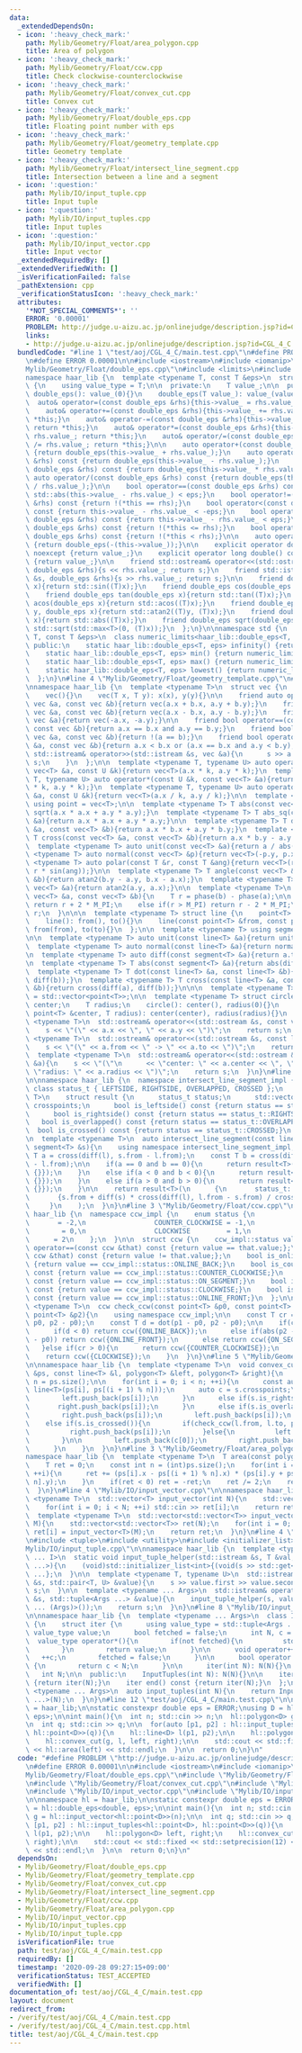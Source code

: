 ```yaml
---
data:
  _extendedDependsOn:
  - icon: ':heavy_check_mark:'
    path: Mylib/Geometry/Float/area_polygon.cpp
    title: Area of polygon
  - icon: ':heavy_check_mark:'
    path: Mylib/Geometry/Float/ccw.cpp
    title: Check clockwise-counterclockwise
  - icon: ':heavy_check_mark:'
    path: Mylib/Geometry/Float/convex_cut.cpp
    title: Convex cut
  - icon: ':heavy_check_mark:'
    path: Mylib/Geometry/Float/double_eps.cpp
    title: Floating point number with eps
  - icon: ':heavy_check_mark:'
    path: Mylib/Geometry/Float/geometry_template.cpp
    title: Geometry template
  - icon: ':heavy_check_mark:'
    path: Mylib/Geometry/Float/intersect_line_segment.cpp
    title: Intersection between a line and a segment
  - icon: ':question:'
    path: Mylib/IO/input_tuple.cpp
    title: Input tuple
  - icon: ':question:'
    path: Mylib/IO/input_tuples.cpp
    title: Input tuples
  - icon: ':question:'
    path: Mylib/IO/input_vector.cpp
    title: Input vector
  _extendedRequiredBy: []
  _extendedVerifiedWith: []
  _isVerificationFailed: false
  _pathExtension: cpp
  _verificationStatusIcon: ':heavy_check_mark:'
  attributes:
    '*NOT_SPECIAL_COMMENTS*': ''
    ERROR: '0.00001'
    PROBLEM: http://judge.u-aizu.ac.jp/onlinejudge/description.jsp?id=CGL_4_C
    links:
    - http://judge.u-aizu.ac.jp/onlinejudge/description.jsp?id=CGL_4_C
  bundledCode: "#line 1 \"test/aoj/CGL_4_C/main.test.cpp\"\n#define PROBLEM \"http://judge.u-aizu.ac.jp/onlinejudge/description.jsp?id=CGL_4_C\"\
    \n#define ERROR 0.00001\n\n#include <iostream>\n#include <iomanip>\n#line 3 \"\
    Mylib/Geometry/Float/double_eps.cpp\"\n#include <limits>\n#include <cmath>\n\n\
    namespace haar_lib {\n  template <typename T, const T &eps>\n  struct double_eps\
    \ {\n    using value_type = T;\n\n  private:\n    T value_;\n\n  public:\n   \
    \ double_eps(): value_(0){}\n    double_eps(T value_): value_(value_){}\n\n  \
    \  auto& operator=(const double_eps &rhs){this->value_ = rhs.value_; return *this;}\n\
    \    auto& operator+=(const double_eps &rhs){this->value_ += rhs.value_; return\
    \ *this;}\n    auto& operator-=(const double_eps &rhs){this->value_ -= rhs.value_;\
    \ return *this;}\n    auto& operator*=(const double_eps &rhs){this->value_ *=\
    \ rhs.value_; return *this;}\n    auto& operator/=(const double_eps &rhs){this->value_\
    \ /= rhs.value_; return *this;}\n\n    auto operator+(const double_eps &rhs) const\
    \ {return double_eps(this->value_ + rhs.value_);}\n    auto operator-(const double_eps\
    \ &rhs) const {return double_eps(this->value_ - rhs.value_);}\n    auto operator*(const\
    \ double_eps &rhs) const {return double_eps(this->value_ * rhs.value_);}\n   \
    \ auto operator/(const double_eps &rhs) const {return double_eps(this->value_\
    \ / rhs.value_);}\n\n    bool operator==(const double_eps &rhs) const {return\
    \ std::abs(this->value_ - rhs.value_) < eps;}\n    bool operator!=(const double_eps\
    \ &rhs) const {return !(*this == rhs);}\n    bool operator<(const double_eps &rhs)\
    \ const {return this->value_ - rhs.value_ < -eps;}\n    bool operator<=(const\
    \ double_eps &rhs) const {return this->value_ - rhs.value_ < eps;}\n    bool operator>(const\
    \ double_eps &rhs) const {return !(*this <= rhs);}\n    bool operator>=(const\
    \ double_eps &rhs) const {return !(*this < rhs);}\n\n    auto operator-() const\
    \ {return double_eps(-(this->value_));}\n\n    explicit operator double() const\
    \ noexcept {return value_;}\n    explicit operator long double() const noexcept\
    \ {return value_;}\n\n    friend std::ostream& operator<<(std::ostream &s, const\
    \ double_eps &rhs){s << rhs.value_; return s;}\n    friend std::istream& operator>>(std::istream\
    \ &s, double_eps &rhs){s >> rhs.value_; return s;}\n\n    friend double_eps sin(double_eps\
    \ x){return std::sin((T)x);}\n    friend double_eps cos(double_eps x){return std::cos((T)x);}\n\
    \    friend double_eps tan(double_eps x){return std::tan((T)x);}\n    friend double_eps\
    \ acos(double_eps x){return std::acos((T)x);}\n    friend double_eps atan2(double_eps\
    \ y, double_eps x){return std::atan2((T)y, (T)x);}\n    friend double_eps abs(double_eps\
    \ x){return std::abs((T)x);}\n    friend double_eps sqrt(double_eps x){return\
    \ std::sqrt(std::max<T>(0, (T)x));}\n  };\n}\n\nnamespace std {\n  template <typename\
    \ T, const T &eps>\n  class numeric_limits<haar_lib::double_eps<T, eps>> {\n \
    \ public:\n    static haar_lib::double_eps<T, eps> infinity() {return numeric_limits<T>::infinity();}\n\
    \    static haar_lib::double_eps<T, eps> min() {return numeric_limits<T>::min();}\n\
    \    static haar_lib::double_eps<T, eps> max() {return numeric_limits<T>::max();}\n\
    \    static haar_lib::double_eps<T, eps> lowest() {return numeric_limits<T>::lowest();}\n\
    \  };\n}\n#line 4 \"Mylib/Geometry/Float/geometry_template.cpp\"\n#include <vector>\n\
    \nnamespace haar_lib {\n  template <typename T>\n  struct vec {\n    T x, y;\n\
    \    vec(){}\n    vec(T x, T y): x(x), y(y){}\n\n    friend auto operator+(const\
    \ vec &a, const vec &b){return vec(a.x + b.x, a.y + b.y);}\n    friend auto operator-(const\
    \ vec &a, const vec &b){return vec(a.x - b.x, a.y - b.y);}\n    friend auto operator-(const\
    \ vec &a){return vec(-a.x, -a.y);}\n\n    friend bool operator==(const vec &a,\
    \ const vec &b){return a.x == b.x and a.y == b.y;}\n    friend bool operator!=(const\
    \ vec &a, const vec &b){return !(a == b);}\n    friend bool operator<(const vec\
    \ &a, const vec &b){return a.x < b.x or (a.x == b.x and a.y < b.y);}\n\n    friend\
    \ std::istream& operator>>(std::istream &s, vec &a){\n      s >> a.x >> a.y; return\
    \ s;\n    }\n  };\n\n  template <typename T, typename U> auto operator*(const\
    \ vec<T> &a, const U &k){return vec<T>(a.x * k, a.y * k);}\n  template <typename\
    \ T, typename U> auto operator*(const U &k, const vec<T> &a){return vec<T>(a.x\
    \ * k, a.y * k);}\n  template <typename T, typename U> auto operator/(const vec<T>\
    \ &a, const U &k){return vec<T>(a.x / k, a.y / k);}\n\n  template <typename T>\
    \ using point = vec<T>;\n\n  template <typename T> T abs(const vec<T> &a){return\
    \ sqrt(a.x * a.x + a.y * a.y);}\n  template <typename T> T abs_sq(const vec<T>\
    \ &a){return a.x * a.x + a.y * a.y;}\n\n  template <typename T> T dot(const vec<T>\
    \ &a, const vec<T> &b){return a.x * b.x + a.y * b.y;}\n  template <typename T>\
    \ T cross(const vec<T> &a, const vec<T> &b){return a.x * b.y - a.y * b.x;}\n\n\
    \  template <typename T> auto unit(const vec<T> &a){return a / abs(a);}\n  template\
    \ <typename T> auto normal(const vec<T> &p){return vec<T>(-p.y, p.x);}\n\n  template\
    \ <typename T> auto polar(const T &r, const T &ang){return vec<T>(r * cos(ang),\
    \ r * sin(ang));}\n\n  template <typename T> T angle(const vec<T> &a, const vec<T>\
    \ &b){return atan2(b.y - a.y, b.x - a.x);}\n  template <typename T> T phase(const\
    \ vec<T> &a){return atan2(a.y, a.x);}\n\n  template <typename T>\n  T angle_diff(const\
    \ vec<T> &a, const vec<T> &b){\n    T r = phase(b) - phase(a);\n\n    if(r < -M_PI)\
    \ return r + 2 * M_PI;\n    else if(r > M_PI) return r - 2 * M_PI;\n    return\
    \ r;\n  }\n\n\n  template <typename T> struct line {\n    point<T> from, to;\n\
    \    line(): from(), to(){}\n    line(const point<T> &from, const point<T> &to):\
    \ from(from), to(to){}\n  };\n\n  template <typename T> using segment = line<T>;\n\
    \n\n  template <typename T> auto unit(const line<T> &a){return unit(a.to - a.from);}\n\
    \  template <typename T> auto normal(const line<T> &a){return normal(a.to - a.from);}\n\
    \n  template <typename T> auto diff(const segment<T> &a){return a.to - a.from;}\n\
    \n  template <typename T> T abs(const segment<T> &a){return abs(diff(a));}\n\n\
    \  template <typename T> T dot(const line<T> &a, const line<T> &b){return dot(diff(a),\
    \ diff(b));}\n  template <typename T> T cross(const line<T> &a, const line<T>\
    \ &b){return cross(diff(a), diff(b));}\n\n\n  template <typename T> using polygon\
    \ = std::vector<point<T>>;\n\n  template <typename T> struct circle {\n    point<T>\
    \ center;\n    T radius;\n    circle(): center(), radius(0){}\n    circle(const\
    \ point<T> &center, T radius): center(center), radius(radius){}\n  };\n\n  template\
    \ <typename T>\n  std::ostream& operator<<(std::ostream &s, const vec<T> &a){\n\
    \    s << \"(\" << a.x << \", \" << a.y << \")\";\n    return s;\n  }\n\n  template\
    \ <typename T>\n  std::ostream& operator<<(std::ostream &s, const line<T> &a){\n\
    \    s << \"(\" << a.from << \" -> \" << a.to << \")\";\n    return s;\n  }\n\n\
    \  template <typename T>\n  std::ostream& operator<<(std::ostream &s, const circle<T>\
    \ &a){\n    s << \"(\"\n      << \"center: \" << a.center << \", \"\n      <<\
    \ \"radius: \" << a.radius << \")\";\n    return s;\n  }\n}\n#line 4 \"Mylib/Geometry/Float/intersect_line_segment.cpp\"\
    \n\nnamespace haar_lib {\n  namespace intersect_line_segment_impl {\n    enum\
    \ class status_t { LEFTSIDE, RIGHTSIDE, OVERLAPPED, CROSSED };\n    template <typename\
    \ T>\n    struct result {\n      status_t status;\n      std::vector<point<T>>\
    \ crosspoints;\n      bool is_leftside() const {return status == status_t::LEFTSIDE;}\n\
    \      bool is_rightside() const {return status == status_t::RIGHTSIDE;}\n   \
    \   bool is_overlapped() const {return status == status_t::OVERLAPPED;}\n    \
    \  bool is_crossed() const {return status == status_t::CROSSED;}\n    };\n  }\n\
    \n  template <typename T>\n  auto intersect_line_segment(const line<T> &l, const\
    \ segment<T> &s){\n    using namespace intersect_line_segment_impl;\n\n    const\
    \ T a = cross(diff(l), s.from - l.from);\n    const T b = cross(diff(l), s.to\
    \ - l.from);\n\n    if(a == 0 and b == 0){\n      return result<T>({status_t::OVERLAPPED,\
    \ {}});\n    }\n    else if(a < 0 and b < 0){\n      return result<T>({status_t::RIGHTSIDE,\
    \ {}});\n    }\n    else if(a > 0 and b > 0){\n      return result<T>({status_t::LEFTSIDE,\
    \ {}});\n    }\n\n    return result<T>(\n      {\n       status_t::CROSSED,\n\
    \       {s.from + diff(s) * cross(diff(l), l.from - s.from) / cross(l, s)}\n \
    \     }\n    );\n  }\n}\n#line 3 \"Mylib/Geometry/Float/ccw.cpp\"\n\nnamespace\
    \ haar_lib {\n  namespace ccw_impl {\n    enum status {\n                 ONLINE_BACK\
    \       = -2,\n                 COUNTER_CLOCKWISE = -1,\n                 ON_SEGMENT\
    \        = 0,\n                 CLOCKWISE         = 1,\n                 ONLINE_FRONT\
    \      = 2\n    };\n  }\n\n  struct ccw {\n    ccw_impl::status value;\n    bool\
    \ operator==(const ccw &that) const {return value == that.value;};\n    bool operator!=(const\
    \ ccw &that) const {return value != that.value;};\n    bool is_online_back() const\
    \ {return value == ccw_impl::status::ONLINE_BACK;}\n    bool is_counter_clockwise()\
    \ const {return value == ccw_impl::status::COUNTER_CLOCKWISE;}\n    bool is_on_segment()\
    \ const {return value == ccw_impl::status::ON_SEGMENT;}\n    bool is_clockwise()\
    \ const {return value == ccw_impl::status::CLOCKWISE;}\n    bool is_online_front()\
    \ const {return value == ccw_impl::status::ONLINE_FRONT;}\n  };\n\n  template\
    \ <typename T>\n  ccw check_ccw(const point<T> &p0, const point<T> &p1, const\
    \ point<T> &p2){\n    using namespace ccw_impl;\n\n    const T cr = cross(p1 -\
    \ p0, p2 - p0);\n    const T d = dot(p1 - p0, p2 - p0);\n\n    if(cr == 0){\n\
    \      if(d < 0) return ccw({ONLINE_BACK});\n      else if(abs(p2 - p0) > abs(p1\
    \ - p0)) return ccw({ONLINE_FRONT});\n      else return ccw({ON_SEGMENT});\n \
    \   }else if(cr > 0){\n      return ccw({COUNTER_CLOCKWISE});\n    }else{\n  \
    \    return ccw({CLOCKWISE});\n    }\n  }\n}\n#line 5 \"Mylib/Geometry/Float/convex_cut.cpp\"\
    \n\nnamespace haar_lib {\n  template <typename T>\n  void convex_cut(const polygon<T>\
    \ &ps, const line<T> &l, polygon<T> &left, polygon<T> &right){\n    const int\
    \ n = ps.size();\n\n    for(int i = 0; i < n; ++i){\n      const auto s = intersect_line_segment(l,\
    \ line<T>(ps[i], ps[(i + 1) % n]));\n      auto c = s.crosspoints;\n      if(s.is_leftside()){\n\
    \        left.push_back(ps[i]);\n      }\n      else if(s.is_rightside()){\n \
    \       right.push_back(ps[i]);\n      }\n      else if(s.is_overlapped()){\n\
    \        right.push_back(ps[i]);\n        left.push_back(ps[i]);\n      }\n  \
    \    else if(s.is_crossed()){\n        if(check_ccw(l.from, l.to, ps[i]).is_clockwise()){\n\
    \          right.push_back(ps[i]);\n        }else{\n          left.push_back(ps[i]);\n\
    \        }\n\n        left.push_back(c[0]);\n        right.push_back(c[0]);\n\
    \      }\n    }\n  }\n}\n#line 3 \"Mylib/Geometry/Float/area_polygon.cpp\"\n\n\
    namespace haar_lib {\n  template <typename T>\n  T area(const polygon<T> &ps){\n\
    \    T ret = 0;\n    const int n = (int)ps.size();\n    for(int i = 0; i < n;\
    \ ++i){\n      ret += (ps[i].x - ps[(i + 1) % n].x) * (ps[i].y + ps[(i + 1) %\
    \ n].y);\n    }\n    if(ret < 0) ret = -ret;\n    ret /= 2;\n    return ret;\n\
    \  }\n}\n#line 4 \"Mylib/IO/input_vector.cpp\"\n\nnamespace haar_lib {\n  template\
    \ <typename T>\n  std::vector<T> input_vector(int N){\n    std::vector<T> ret(N);\n\
    \    for(int i = 0; i < N; ++i) std::cin >> ret[i];\n    return ret;\n  }\n\n\
    \  template <typename T>\n  std::vector<std::vector<T>> input_vector(int N, int\
    \ M){\n    std::vector<std::vector<T>> ret(N);\n    for(int i = 0; i < N; ++i)\
    \ ret[i] = input_vector<T>(M);\n    return ret;\n  }\n}\n#line 4 \"Mylib/IO/input_tuples.cpp\"\
    \n#include <tuple>\n#include <utility>\n#include <initializer_list>\n#line 6 \"\
    Mylib/IO/input_tuple.cpp\"\n\nnamespace haar_lib {\n  template <typename T, size_t\
    \ ... I>\n  static void input_tuple_helper(std::istream &s, T &val, std::index_sequence<I\
    \ ...>){\n    (void)std::initializer_list<int>{(void(s >> std::get<I>(val)), 0)\
    \ ...};\n  }\n\n  template <typename T, typename U>\n  std::istream& operator>>(std::istream\
    \ &s, std::pair<T, U> &value){\n    s >> value.first >> value.second;\n    return\
    \ s;\n  }\n\n  template <typename ... Args>\n  std::istream& operator>>(std::istream\
    \ &s, std::tuple<Args ...> &value){\n    input_tuple_helper(s, value, std::make_index_sequence<sizeof\
    \ ... (Args)>());\n    return s;\n  }\n}\n#line 8 \"Mylib/IO/input_tuples.cpp\"\
    \n\nnamespace haar_lib {\n  template <typename ... Args>\n  class InputTuples\
    \ {\n    struct iter {\n      using value_type = std::tuple<Args ...>;\n     \
    \ value_type value;\n      bool fetched = false;\n      int N, c = 0;\n\n    \
    \  value_type operator*(){\n        if(not fetched){\n          std::cin >> value;\n\
    \        }\n        return value;\n      }\n\n      void operator++(){\n     \
    \   ++c;\n        fetched = false;\n      }\n\n      bool operator!=(iter &) const\
    \ {\n        return c < N;\n      }\n\n      iter(int N): N(N){}\n    };\n\n \
    \   int N;\n\n  public:\n    InputTuples(int N): N(N){}\n\n    iter begin() const\
    \ {return iter(N);}\n    iter end() const {return iter(N);}\n  };\n\n  template\
    \ <typename ... Args>\n  auto input_tuples(int N){\n    return InputTuples<Args\
    \ ...>(N);\n  }\n}\n#line 12 \"test/aoj/CGL_4_C/main.test.cpp\"\n\nnamespace hl\
    \ = haar_lib;\n\nstatic constexpr double eps = ERROR;\nusing D = hl::double_eps<double,\
    \ eps>;\n\nint main(){\n  int n; std::cin >> n;\n  hl::polygon<D> g = hl::input_vector<hl::point<D>>(n);\n\
    \n  int q; std::cin >> q;\n\n  for(auto [p1, p2] : hl::input_tuples<hl::point<D>,\
    \ hl::point<D>>(q)){\n    hl::line<D> l(p1, p2);\n\n    hl::polygon<D> left, right;\n\
    \    hl::convex_cut(g, l, left, right);\n\n    std::cout << std::fixed << std::setprecision(12)\
    \ << hl::area(left) << std::endl;\n  }\n\n  return 0;\n}\n"
  code: "#define PROBLEM \"http://judge.u-aizu.ac.jp/onlinejudge/description.jsp?id=CGL_4_C\"\
    \n#define ERROR 0.00001\n\n#include <iostream>\n#include <iomanip>\n#include \"\
    Mylib/Geometry/Float/double_eps.cpp\"\n#include \"Mylib/Geometry/Float/geometry_template.cpp\"\
    \n#include \"Mylib/Geometry/Float/convex_cut.cpp\"\n#include \"Mylib/Geometry/Float/area_polygon.cpp\"\
    \n#include \"Mylib/IO/input_vector.cpp\"\n#include \"Mylib/IO/input_tuples.cpp\"\
    \n\nnamespace hl = haar_lib;\n\nstatic constexpr double eps = ERROR;\nusing D\
    \ = hl::double_eps<double, eps>;\n\nint main(){\n  int n; std::cin >> n;\n  hl::polygon<D>\
    \ g = hl::input_vector<hl::point<D>>(n);\n\n  int q; std::cin >> q;\n\n  for(auto\
    \ [p1, p2] : hl::input_tuples<hl::point<D>, hl::point<D>>(q)){\n    hl::line<D>\
    \ l(p1, p2);\n\n    hl::polygon<D> left, right;\n    hl::convex_cut(g, l, left,\
    \ right);\n\n    std::cout << std::fixed << std::setprecision(12) << hl::area(left)\
    \ << std::endl;\n  }\n\n  return 0;\n}\n"
  dependsOn:
  - Mylib/Geometry/Float/double_eps.cpp
  - Mylib/Geometry/Float/geometry_template.cpp
  - Mylib/Geometry/Float/convex_cut.cpp
  - Mylib/Geometry/Float/intersect_line_segment.cpp
  - Mylib/Geometry/Float/ccw.cpp
  - Mylib/Geometry/Float/area_polygon.cpp
  - Mylib/IO/input_vector.cpp
  - Mylib/IO/input_tuples.cpp
  - Mylib/IO/input_tuple.cpp
  isVerificationFile: true
  path: test/aoj/CGL_4_C/main.test.cpp
  requiredBy: []
  timestamp: '2020-09-28 09:27:15+09:00'
  verificationStatus: TEST_ACCEPTED
  verifiedWith: []
documentation_of: test/aoj/CGL_4_C/main.test.cpp
layout: document
redirect_from:
- /verify/test/aoj/CGL_4_C/main.test.cpp
- /verify/test/aoj/CGL_4_C/main.test.cpp.html
title: test/aoj/CGL_4_C/main.test.cpp
---
```

